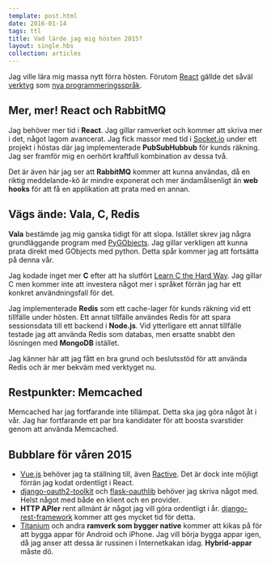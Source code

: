 ```yaml
---
template: post.html
date: 2016-01-14
tags: ttl
title: Vad lärde jag mig hösten 2015?
layout: single.hbs
collection: articles
---
```

Jag ville lära mig massa nytt förra hösten. Förutom [React][2] gällde det såväl [verktyg][1] som [nya programmeringsspråk][3]. 


## Mer, mer! React och RabbitMQ

Jag behöver mer tid i **React**. Jag gillar ramverket och kommer att skriva mer i det, något lagom avancerat. Jag fick massor med tid i [Socket.io][6] under ett projekt i höstas där jag implementerade **PubSubHubbub** för kunds räkning. Jag ser framför mig en oerhört kraftfull kombination av dessa två.

Det är även här jag ser att **RabbitMQ** kommer att kunna användas, då en riktig meddelande-kö är mindre exponerat och mer ändamålsenligt än **web hooks** för att få en applikation att prata med en annan.


## Vägs ände: Vala, C, Redis

**Vala** bestämde jag mig ganska tidigt för att slopa. Istället skrev jag några grundläggande program med [PyGObjects][4]. Jag gillar verkligen att kunna prata direkt med GObjects med python. Detta spår kommer jag att fortsätta på denna vår.

Jag kodade inget mer **C** efter att ha slutfört [Learn C the Hard Way][5]. Jag gillar C men kommer inte att investera något mer i språket förrän jag har ett konkret användningsfall för det.

Jag implementerade **Redis** som ett cache-lager för kunds räkning vid ett tillfälle under hösten. Ett annat tillfälle användes Redis för att spara sessionsdata till ett backend i **Node.js**. Vid ytterligare ett annat tillfälle testade jag att använda Redis som databas, men ersatte snabbt den lösningen med **MongoDB** istället. 

Jag känner här att jag fått en bra grund och beslutsstöd för att använda Redis och är mer bekväm med verktyget nu.


## Restpunkter: Memcached

Memcached har jag fortfarande inte tillämpat. Detta ska jag göra något åt i vår. Jag har fortfarande ett par bra kandidater för att boosta svarstider genom att använda Memcached.


## Bubblare för våren 2015

* [Vue.js][7] behöver jag ta ställning till, även [Ractive][8]. Det är dock inte möjligt förrän jag kodat ordentligt i React.
* [django-oauth2-toolkit][9] och [flask-oauthlib][10] behöver jag skriva något med. Helst något med både en klient och en provider.
* **HTTP APIer** rent allmänt är något jag vill göra ordentligt i år. [django-rest-framework][11] kommer att ges mycket tid för detta.
* [Titanium][12] och andra **ramverk som bygger native** kommer att kikas på för att bygga appar för Android och iPhone. Jag vill börja bygga appar igen, då jag anser att dessa är russinen i Internetkakan idag. **Hybrid-appar** måste dö.


[1]: /b/ttl-2015-tools/
[2]: /b/ttl-2015-web/
[3]: /b/ttl-2015-lang/
[4]: https://wiki.gnome.org/Projects/PyGObject
[5]: http://c.learncodethehardway.org/book/
[6]: http://socket.io
[7]: http://vuejs.org/
[8]: http://www.ractivejs.org/
[9]: https://django-oauth-toolkit.readthedocs.org/en/latest/
[10]: https://flask-oauthlib.readthedocs.org/en/latest/
[11]: http://www.django-rest-framework.org/
[12]: http://appcelerator.org/#titanium